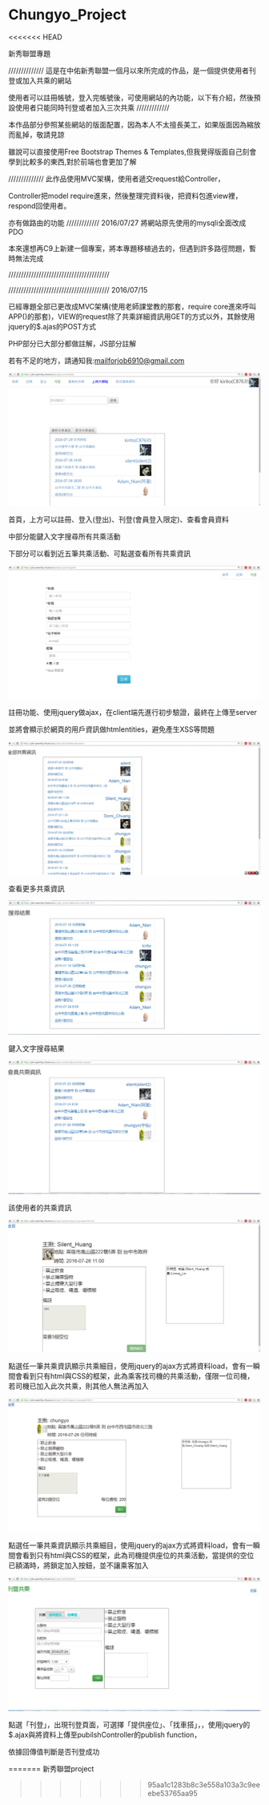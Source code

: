 # Chungyo_Project
<<<<<<< HEAD

新秀聯盟專題


//////////////
這是在中佑新秀聯盟一個月以來所完成的作品，是一個提供使用者刊登或加入共乘的網站

使用者可以註冊帳號，登入完帳號後，可使用網站的內功能，以下有介紹，然後預設使用者只能同時刊登或者加入三次共乘
/////////////

本作品部分參照某些網站的版面配置，因為本人不太擅長美工，如果版面因為縮放而亂掉，敬請見諒

雖說可以直接使用Free Bootstrap Themes & Templates,但我覺得版面自己刻會學到比較多的東西,對於前端也會更加了解

//////////////
此作品使用MVC架構，使用者遞交request給Controller，

Controller把model require進來，然後整理完資料後，把資料包進view裡，respond回使用者。

亦有做路由的功能
/////////////
2016/07/27
將網站原先使用的mysqli全面改成PDO

本來還想再C9上新建一個專案，將本專題移植過去的，但遇到許多路徑問題，暫時無法完成

////////////////////////////////////////

////////////////////////////////////////
2016/07/15

已經專題全部已更改成MVC架構(使用老師課堂教的那套，require core進來呼叫APP()的那套)，VIEW的request除了共乘詳細資訊用GET的方式以外，其餘使用jquery的$.ajas的POST方式

PHP部分已大部分都做註解，JS部分註解

若有不足的地方，請通知我:mailforjob6910@gmail.com










![image](https://github.com/silent6910/Chungyo_Project/raw/master/images/index.png)


首頁，上方可以註冊、登入(登出)、刊登(會員登入限定)、查看會員資料

中部分能鍵入文字搜尋所有共乘活動

下部分可以看到近五筆共乘活動、可點選查看所有共乘資訊


![image](https://github.com/silent6910/Chungyo_Project/raw/master/images/register.png)


註冊功能、使用jquery做ajax，在client端先進行初步驗證，最終在上傳至server

並將會顯示於網頁的用戶資訊做htmlentities，避免產生XSS等問題




![image](https://github.com/silent6910/Chungyo_Project/raw/master/images/allcarpool.png)


查看更多共乘資訊



![image](https://github.com/silent6910/Chungyo_Project/raw/master/images/search.png)


鍵入文字搜尋結果

![image](https://github.com/silent6910/Chungyo_Project/raw/master/images/member_carpool.png)

該使用者的共乘資訊


![image](https://github.com/silent6910/Chungyo_Project/raw/master/images/mycarpool_passeng.png)



點選任一筆共乘資訊顯示共乘細目，使用jquery的ajax方式將資料load，會有一瞬間會看到只有html與CSS的框架，此為乘客找司機的共乘活動，僅限一位司機，若司機已加入此次共乘，則其他人無法再加入

![image](https://github.com/silent6910/Chungyo_Project/raw/master/images/mycarpool_driver.png)


點選任一筆共乘資訊顯示共乘細目，使用jquery的ajax方式將資料load，會有一瞬間會看到只有html與CSS的框架，此為司機提供座位的共乘活動，當提供的空位已額滿時，將鎖定加入按鈕，並不讓乘客加入

![image](https://github.com/silent6910/Chungyo_Project/raw/master/images/publish.png)


點選「刊登」，出現刊登頁面，可選擇「提供座位」、「找車搭」，，使用jquery的$.ajax與將資料上傳至pubilshController的publish function，

依據回傳值判斷是否刊登成功











=======
新秀聯盟project
>>>>>>> 95aa1c1283b8c3e558a103a3c9eeebe53765aa95
